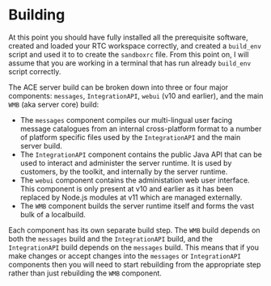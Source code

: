 # Building

At this point you should have fully installed all the prerequisite software, created and loaded your RTC workspace correctly, and created a `build_env` script and used it to to create the `sandboxrc` file. From this point on, I will assume that you are working in a terminal that has run already `build_env` script correctly.

The ACE server build can be broken down into three or four major components: `messages`, `IntegrationAPI`, `webui` (v10 and earlier), and the main `WMB` (aka server core) build:

* The `messages` component compiles our multi-lingual user facing message catalogues from an internal cross-platform format to a number of platform specific files used by the `IntegrationAPI` and the main server build.
* The `IntegrationAPI` component contains the public Java API that can be used to interact and administer the server runtime. It is used by customers, by the toolkit, and internally by the server runtime.
* The `webui` component contains the administation web user interface. This component is only present at v10 and earlier as it has been replaced by Node.js modules at v11 which are managed externally.
* The `WMB` component builds the server runtime itself and forms the vast bulk of a localbuild.

Each component has its own separate build step. The `WMB` build depends on both the `messages` build and the `IntegrationAPI` build, and the `IntegrationAPI` build depends on the `messages` build. This means that if you make changes or accept changes into the `messages` or `IntegrationAPI` components then you will need to start rebuilding from the appropriate step rather than just rebuilding the `WMB` component.
